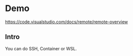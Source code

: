# Demo

https://code.visualstudio.com/docs/remote/remote-overview

## Intro

You can do SSH, Container or WSL.
